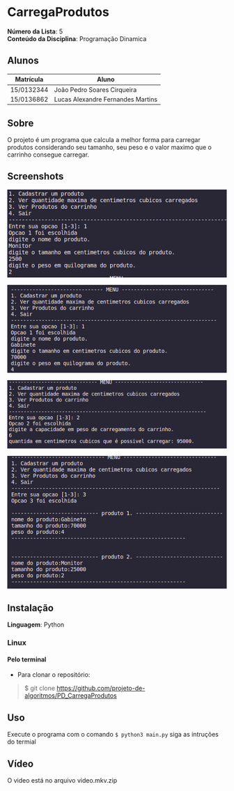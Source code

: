 # CarregaProdutos

**Número da Lista**: 5<br>
**Conteúdo da Disciplina**: Programação Dinamica <br>

## Alunos
|Matrícula | Aluno |
| -- | -- |
| 15/0132344  |  João Pedro Soares Cirqueira |
| 15/0136862  |  Lucas Alexandre Fernandes Martins |

## Sobre 
O projeto é um programa que calcula a melhor forma para carregar produtos considerando seu tamanho, seu peso e o valor maximo que o carrinho consegue carregar.

## Screenshots

![Opção 1](./assets/opcao1.png)

![Opção 1.1](./assets/opcao1.1.png)

![Opção 2](./assets/opcao2.png)

![Opção 3](./assets/opcao3.png)



## Instalação 
**Linguagem**: Python

### Linux

#### Pelo terminal
- Para clonar o repositório:
> $ git clone https://github.com/projeto-de-algoritmos/PD_CarregaProdutos

## Uso 
Execute o programa com o comando 
``` $ python3 main.py ```
siga as intruções do termial

## Vídeo

O video está no arquivo video.mkv.zip